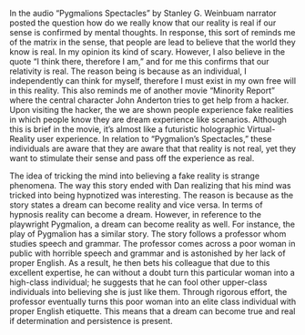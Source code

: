 <p>In the audio “Pygmalions Spectacles” by Stanley G. Weinbuam narrator posted the question how do we really know that our reality is real if our sense is confirmed by mental thoughts. In response, this sort of reminds me of the matrix in the sense, that people are lead to believe that the world they know is real. In my opinion its kind of scary. However, I also believe in the quote “I think there, therefore I am,” and for me this confirms that our relativity is real. The reason being is because as an individual, I independently can think for myself, therefore I must exist in my own free will in this reality. This also reminds me of another movie “Minority Report” where the central character John Anderton tries to get help from a hacker. Upon visiting the hacker, the we are shown people experience fake realities in which people know they are dream experience like scenarios. Although this is brief in the movie, it’s almost like a futuristic holographic Virtual-Reality user experience. In relation to “Pygmalion’s Spectacles,” these individuals are aware that they are aware that that reality is not real, yet they want to stimulate their sense and pass off the experience as real. </p>

<p>The idea of tricking the mind into believing a fake reality is strange phenomena. The way this story ended with Dan realizing that his mind was tricked into being hypnotized was interesting. The reason is because as the story states a dream can become reality and vice versa. In terms of hypnosis reality can become a dream. However, in reference to the playwright Pygmalion, a dream can become reality as well. For instance, the play of Pygmalion has a similar story. The story follows a professor whom studies speech and grammar.  The professor comes across a poor woman in public with horrible speech and grammar and is astonished by her lack of proper English. As a result, he then bets his colleague that due to this excellent expertise, he can without a doubt turn this particular woman into a high-class individual; he suggests that he can fool other upper-class individuals into believing she is just like them.  Through rigorous effort, the professor eventually turns this poor woman into an elite class individual with proper English etiquette. This means that a dream can become true and real if determination and persistence is present. </p>

